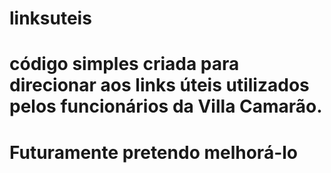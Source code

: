# linksuteis

# código simples criada para direcionar aos links úteis utilizados pelos funcionários da Villa Camarão.

# Futuramente pretendo melhorá-lo
